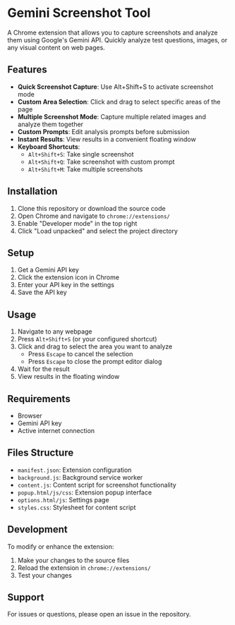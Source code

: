 # Gemini Screenshot Tool

A Chrome extension that allows you to capture screenshots and analyze them using Google's Gemini API. Quickly analyze test questions, images, or any visual content on web pages.

## Features

- **Quick Screenshot Capture**: Use Alt+Shift+S to activate screenshot mode
- **Custom Area Selection**: Click and drag to select specific areas of the page
- **Multiple Screenshot Mode**: Capture multiple related images and analyze them together
- **Custom Prompts**: Edit analysis prompts before submission
- **Instant Results**: View results in a convenient floating window
- **Keyboard Shortcuts**:
  - `Alt+Shift+S`: Take single screenshot
  - `Alt+Shift+Q`: Take screenshot with custom prompt
  - `Alt+Shift+M`: Take multiple screenshots

## Installation

1. Clone this repository or download the source code
2. Open Chrome and navigate to `chrome://extensions/`
3. Enable "Developer mode" in the top right
4. Click "Load unpacked" and select the project directory

## Setup

1. Get a Gemini API key
2. Click the extension icon in Chrome
3. Enter your API key in the settings
4. Save the API key

## Usage

1. Navigate to any webpage
2. Press `Alt+Shift+S` (or your configured shortcut)
3. Click and drag to select the area you want to analyze
   - Press `Escape` to cancel the selection
   - Press `Escape` to close the prompt editor dialog
4. Wait for the result
5. View results in the floating window

## Requirements

- Browser
- Gemini API key
- Active internet connection

## Files Structure

- `manifest.json`: Extension configuration
- `background.js`: Background service worker
- `content.js`: Content script for screenshot functionality
- `popup.html/js/css`: Extension popup interface
- `options.html/js`: Settings page
- `styles.css`: Stylesheet for content script

## Development

To modify or enhance the extension:

1. Make your changes to the source files
2. Reload the extension in `chrome://extensions/`
3. Test your changes

## Support

For issues or questions, please open an issue in the repository.
